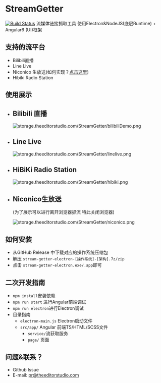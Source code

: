 # StreamGetter

[![Build Status](https://travis-ci.org/ssysm/StreamGetterV2.svg?branch=master)](https://travis-ci.org/ssysm/StreamGetterV2)
流媒体链接抓取工具 使用Electron&NodeJS(底层Runtime) + Angular6 (UI)框架

## 支持的流平台

- Bilibili直播
- Line Live
- Niconico 生放送(如何实现？[点击这里](https://blog.theeditorstudio.com/index.php/blog/niconico%E7%94%9F%E6%94%BE%E6%BA%90%E6%8A%93%E6%B5%81%E8%AF%A6%E8%A7%A3))
- Hibiki Radio Station

## 使用展示

- ## Bilibili 直播

  ![storage.theeditorstudio.com/StreamGetter/bilibiliDemo.png](https://s3.eu-central-1.amazonaws.com/storage.theeditorstudio.com/StreamGetter/bilibiliDemo.png)

- ## Line Live

  ![storage.theeditorstudio.com/StreamGetter/linelive.png](https://s3.eu-central-1.amazonaws.com/storage.theeditorstudio.com/StreamGetter/linelive.png)

- ## HiBiKi Radio Station

  ![storage.theeditorstudio.com/StreamGetter/hibiki.png](https://s3.eu-central-1.amazonaws.com/storage.theeditorstudio.com/StreamGetter/hibiki.png)

- ## Niconico生放送

   (为了展示可以进行离开浏览器抓流 特此关闭浏览器)

  ![storage.theeditorstudio.com/StreamGetter/niconico.png](https://s3.eu-central-1.amazonaws.com/storage.theeditorstudio.com/StreamGetter/niconico.png)

## 如何安装

- 从GitHub Release 中下载对应的操作系统压缩包
- 解压 `stream-getter-electron-[操作系统]-[架构].7z/zip`
- 点击 `stream-getter-electron.exe/.app`即可

## 二次开发指南

- `npm install`安装依赖
- `npm run start` 进行Angular前端调试
- `npm run electron`进行Electron调试
- 目录指南
  - `electron-main.js` Electron启动文件
  - `src/app/` Angular 前端TS/HTML/SCSS文件
    - `service/`流获取服务
    - `page/` 页面

## 问题&联系？

- Github Issue
- E-mail: [pr@theeditorstudio.com](mailto:pr@theeditorstudio.com)